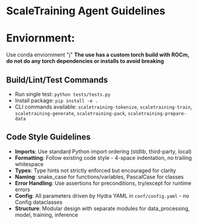 # ScaleTraining Agent Guidelines

# Enviornment:
Use conda enviornment "j"
**The use has a custom torch build with ROCm, do not do any torch dependencies or installs to avoid breaking**

## Build/Lint/Test Commands
- Run single test: `python tests/tests.py`
- Install package: `pip install -e .`
- CLI commands available: `scaletraining-tokenize`, `scaletraining-train`, `scaletraining-generate`, `scaletraining-pack`, `scaletraining-prepare-data`

## Code Style Guidelines
- **Imports**: Use standard Python import ordering (stdlib, third-party, local)
- **Formatting**: Follow existing code style - 4-space indentation, no trailing whitespace
- **Types**: Type hints not strictly enforced but encouraged for clarity
- **Naming**: snake_case for functions/variables, PascalCase for classes
- **Error Handling**: Use assertions for preconditions, try/except for runtime errors
- **Config**: All parameters driven by Hydra YAML in `conf/config.yaml` - no Config dataclasses
- **Structure**: Modular design with separate modules for data_processing, model, training, inference